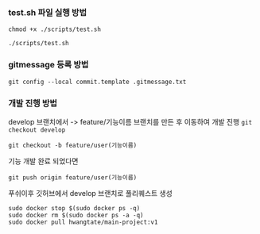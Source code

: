### test.sh 파일 실행 방법
``` chmod +x ./scripts/test.sh ``` 

``` ./scripts/test.sh ```

### gitmessage 등록 방법
``` git config --local commit.template .gitmessage.txt ```


### 개발 진행 방법
develop 브랜치에서 -> feature/기능이름 브랜치를 만든 후 이동하여 개발 진행
``` git checkout develop ```

``` git checkout -b feature/user(기능이름) ```

기능 개발 완료 되었다면

``` git push origin feature/user(기능이름) ```

푸쉬이후 깃허브에서 develop 브랜치로 풀리퀘스트 생성


``` 
sudo docker stop $(sudo docker ps -q)
sudo docker rm $(sudo docker ps -a -q)
sudo docker pull hwangtate/main-project:v1
```

